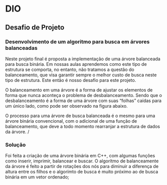 # DIO

## Desafio de Projeto

### Desenvolvimento de um algoritmo para busca em árvores balanceadas

Neste projeto final é proposta a implementação de uma árvore balanceada para busca binária. Em nossas aulas aprendemos como este tipo de estrutura se comporta, no entanto, não tratamos a questão do balanceamento, que visa garantir sempre o melhor custo de busca neste tipo de estrutura. Este então é nosso desafio para este projeto.

O balanceamento em uma árvore é a forma de ajustar os elementos de forma que nunca aconteça o problema de desbalanceamento. Sendo que o desbalanceamento é a forma de uma árvore com suas “folhas” caídas para um único lado, como pode ser observado na figura abaixo.

O processo para uma árvore de busca balanceada é o mesmo para uma árvore binária convencional, com o adicional de uma função de balanceamento, que deve a todo momento rearranjar a estrutura de dados da árvore. /

### Solução

Foi feita a criação de uma árvore binária em C++, com algumas funções como inserir, imprimir, balancear e buscar. O algorítmo de balanceamente da árvore é feito a partir de rotações dos nós para diminuir a diferença de altura entre os filhos e o algorímto de busca é muito próximo ao de busca binária em um vetor ordenado;
